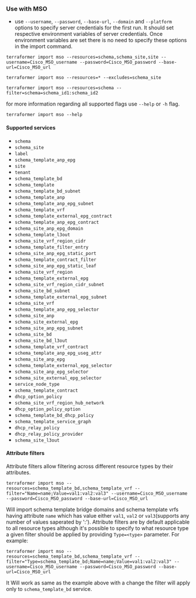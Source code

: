### Use with MSO

* use `--username`, `--password`, `--base-url`, `--domain` and `--platform` options to specify server credentials for the first run. It should set respective environment variables of server credentials. Once environment variables are set there is no need to specify these options in the import command.

```
terraformer import mso --resources=schema,schema_site,site --username=Cisco_MSO_username --password=Cisco_MSO_password --base-url=Cisco_MSO_url

terraformer import mso --resources=* --excludes=schema_site

terraformer import mso --resources=schema --filter=schema=schema_id1:schema_id2
```
for more information regarding all supported flags use `--help` or `-h` flag.
```
terraformer import mso --help
```
#### Supported services

* `schema`
* `schema_site`
* `label`                                
* `schema_template_anp_epg`
* `site`                                  
* `tenant`                               
* `schema_template_bd`
* `schema_template`
* `schema_template_bd_subnet`
* `schema_template_anp`
* `schema_template_anp_epg_subnet`
* `schema_template_vrf`
* `schema_template_external_epg_contract`
* `schema_template_anp_epg_contract`
* `schema_site_anp_epg_domain`
* `schema_template_l3out`
* `schema_site_vrf_region_cidr`
* `schema_template_filter_entry`
* `schema_site_anp_epg_static_port`
* `schema_template_contract_filter`
* `schema_site_anp_epg_static_leaf`
* `schema_site_vrf_region`
* `schema_template_external_epg`
* `schema_site_vrf_region_cidr_subnet`
* `schema_site_bd_subnet`
* `schema_template_external_epg_subnet`
* `schema_site_vrf`
* `schema_template_anp_epg_selector`
* `schema_site_anp`
* `schema_site_external_epg`
* `schema_site_anp_epg_subnet`
* `schema_site_bd`
* `schema_site_bd_l3out`
* `schema_template_vrf_contract`
* `schema_template_anp_epg_useg_attr`
* `schema_site_anp_epg`
* `schema_template_external_epg_selector`
* `schema_site_anp_epg_selector`
* `schema_site_external_epg_selector`
* `service_node_type`
* `schema_template_contract`
* `dhcp_option_policy`
* `schema_site_vrf_region_hub_network`
* `dhcp_option_policy_option`
* `schema_template_bd_dhcp_policy`
* `schema_template_service_graph`
* `dhcp_relay_policy`
* `dhcp_relay_policy_provider`
* `schema_site_l3out`

#### Attribute filters

Attribute filters allow filtering across different resource types by their attributes.

```
terraformer import mso --resources=schema_template_bd,schema_template_vrf --filter="Name=name;Value=val1:val2:val3" --username=Cisco_MSO_username --password=Cisco_MSO_password --base-url=Cisco_MSO_url
```
Will import schema template bridge domains and schema template vrfs having attribute `name` which has value either `val1`, `val2` or `val3`(supports any number of values saperated by ':'). Attribute filters are by default applicable to all resource types although it's possible to specify to what resource type a given filter should be applied by providing `Type=<type>` parameter. For example:
```
terraformer import mso --resources=schema_template_bd,schema_template_vrf --filter="Type=schema_template_bd;Name=name;Value=val1:val2:val3" --username=Cisco_MSO_username --password=Cisco_MSO_password --base-url=Cisco_MSO_url
```
It Will work as same as the example above with a change the filter will apply only to `schema_template_bd` service.
